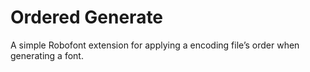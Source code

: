 Ordered Generate
=======================

A simple Robofont extension for applying a encoding file’s order when generating a font.
